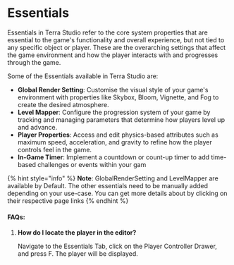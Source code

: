 # Essentials

Essentials in Terra Studio refer to the core system properties that are essential to the game's functionality and overall experience, but not tied to any specific object or player. These are the overarching settings that affect the game environment and how the player interacts with and progresses through the game.

Some of the Essentials available in Terra Studio are:

* **Global Render Setting**: Customise the visual style of your game's environment with properties like Skybox, Bloom, Vignette, and Fog to create the desired atmosphere.
* **Level Mapper**: Configure the progression system of your game by tracking and managing parameters that determine how players level up and advance.
* **Player Properties**: Access and edit physics-based attributes such as maximum speed, acceleration, and gravity to refine how the player controls feel in the game.
* **In-Game Timer**: Implement a countdown or count-up timer to add time-based challenges or events within your gam

{% hint style="info" %}
**Note**: GlobalRenderSetting and LevelMapper are available by Default. The other essentials need to be manually added depending on your use-case. You can get more details about by clicking on their respective page links
{% endhint %}

#### FAQs:

1.  &#x20;**How do I locate the player in the editor?**

    Navigate to the Essentials Tab, click on the Player Controller Drawer, and press F. The player will be displayed.




